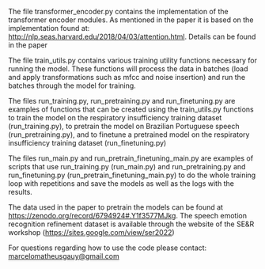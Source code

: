 The file transformer_encoder.py contains the implementation of the transformer encoder modules. As mentioned in the paper it is based on the implementation found at: http://nlp.seas.harvard.edu/2018/04/03/attention.html. Details can be found in the paper

The file train_utils.py contains various training utility functions necessary for running the model. These functions will process the data in batches (load and apply transformations such as mfcc and noise insertion) and run the batches through the model for training.

The files run_training.py, run_pretraining.py and run_finetuning.py are examples of functions that can be created using the train_utils.py functions to train the model on the respiratory insufficiency training dataset (run_training.py), to pretrain the model on Brazilian Portuguese speech (run_pretraining.py), and to finetune a pretrained model on the respiratory insufficiency training dataset (run_finetuning.py)

The files run_main.py and run_pretrain_finetuning_main.py are examples of scripts that use run_training.py (run_main.py) and run_pretraining.py and run_finetuning.py (run_pretrain_finetuning_main.py) to do the whole training loop with repetitions and save the models as well as the logs with the results.

The data used in the paper to pretrain the models can be found at https://zenodo.org/record/6794924#.Y1f3577MJkg. The speech emotion recognition refinement dataset is available through the website of the SE&R workshop (https://sites.google.com/view/ser2022)

For questions regarding how to use the code please contact: marcelomatheusgauy@gmail.com
